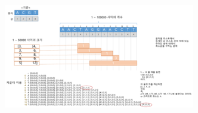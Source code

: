 ![login design](https://github.com/ziippy/my_codility/blob/master/5_2_GenomicRangeQuery/GenomicRangeQuery_design.png?raw=true)
